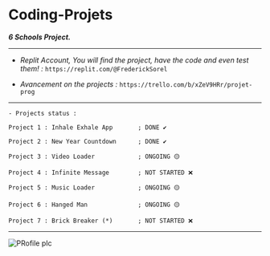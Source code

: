 # Coding-Projets
***6 Schools Project.***

----------------------------------------------------------------------------------------------------------------------------------------------------------------------------------

- *Replit Account, You will find the project, have the code and even test them! :* ` https://replit.com/@FrederickSorel `

- *Avancement on the projects :* ` https://trello.com/b/xZeV9HRr/projet-prog `

---------------------------------------------------------------------------------------------------------------------------------------------------------------------------------
```
- Projects status :
 
Project 1 : Inhale Exhale App       ; DONE ✔️

Project 2 : New Year Countdown      ; DONE ✔️

Project 3 : Video Loader            ; ONGOING 🟡

Project 4 : Infinite Message        ; NOT STARTED ❌

Project 5 : Music Loader            ; ONGOING 🟡

Project 6 : Hanged Man              ; ONGOING 🟡

Project 7 : Brick Breaker (*)       ; NOT STARTED ❌
```
-----------------------------------------------------------------------------------------------------------------------------------------------------------------------------------

![PRofile pIc](https://user-images.githubusercontent.com/93956198/140847402-0b5dfbf9-b7f0-4729-aa45-74cac18fa2ec.jpg)
